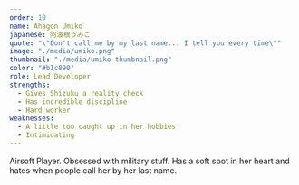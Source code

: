 ```yaml
---
order: 10
name: Ahagon Umiko 
japanese: 阿波根うみこ
quote: "\"Don't call me by my last name... I tell you every time\""
image: "./media/umiko.png"
thumbnail: "./media/umiko-thumbnail.png"
color: "#b1c890"
role: Lead Developer
strengths:
  - Gives Shizuku a reality check
  - Has incredible discipline
  - Hard worker
weaknesses:
  - A little too caught up in her hobbies
  - Intimidating
---
```


Airsoft Player. Obsessed with military stuff. Has a soft spot in her heart and hates 
when people call her by her last name.

